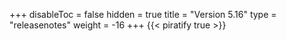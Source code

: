 +++
disableToc = false
hidden = true
title = "Version 5.16"
type = "releasenotes"
weight = -16
+++
{{< piratify true >}}
